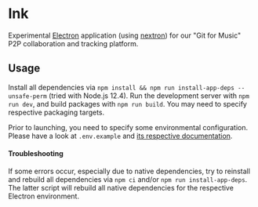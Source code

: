 # Ink

Experimental [Electron](https://electronjs.org/) application (using [nextron](https://github.com/saltyshiomix/nextron)) for our "Git for Music" P2P collaboration and tracking platform.

## Usage

Install all dependencies via `npm install && npm run install-app-deps --unsafe-perm` (tried with Node.js 12.4). Run the development server with `npm run dev`, and build packages with `npm run build`. You may need to specify respective packaging targets.

Prior to launching, you need to specify some environmental configuration. Please have a look at `.env.example` and [its respective documentation](docs/setup.md).

#### Troubleshooting

If some errors occur, especially due to native dependencies, try to reinstall and rebuild all dependencies via `npm ci` and/or `npm run install-app-deps`. The latter script will rebuild all native dependencies for the respective Electron environment.
